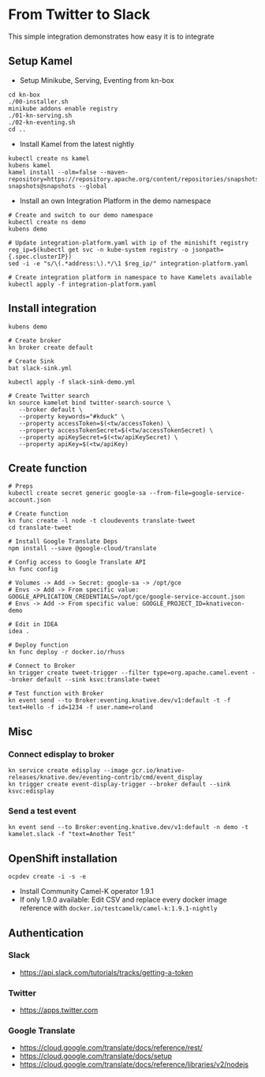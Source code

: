 # From Twitter to Slack

This simple integration demonstrates how easy it is to integrate 

## Setup Kamel

* Setup Minikube, Serving, Eventing from kn-box

```
cd kn-box
./00-installer.sh
minikube addons enable registry
./01-kn-serving.sh
./02-kn-eventing.sh
cd ..
```

* Install Kamel from the latest nightly

```
kubectl create ns kamel
kubens kamel
kamel install --olm=false --maven-repository=https://repository.apache.org/content/repositories/snapshots@id=apache-snapshots@snapshots --global
```

* Install an own Integration Platform in the demo namespace

```
# Create and switch to our demo namespace
kubectl create ns demo
kubens demo

# Update integration-platform.yaml with ip of the minishift registry
reg_ip=$(kubectl get svc -n kube-system registry -o jsonpath={.spec.clusterIP})
sed -i -e "s/\(.*address:\).*/\1 $reg_ip/" integration-platform.yaml

# Create integration platform in namespace to have Kamelets available
kubectl apply -f integration-platform.yaml
```

## Install integration

```
kubens demo

# Create broker
kn broker create default

# Create Sink
bat slack-sink.yml

kubectl apply -f slack-sink-demo.yml

# Create Twitter search
kn source kamelet bind twitter-search-source \
   --broker default \
   --property keywords="#kduck" \
   --property accessToken=$(<tw/accessToken) \
   --property accessTokenSecret=$(<tw/accessTokenSecret) \
   --property apiKeySecret=$(<tw/apiKeySecret) \
   --property apiKey=$(<tw/apiKey)
```

## Create function

```
# Preps
kubectl create secret generic google-sa --from-file=google-service-account.json

# Create function
kn func create -l node -t cloudevents translate-tweet
cd translate-tweet

# Install Google Translate Deps
npm install --save @google-cloud/translate

# Config access to Google Translate API
kn func config

# Volumes -> Add -> Secret: google-sa -> /opt/gce
# Envs -> Add -> From specific value: GOOGLE_APPLICATION_CREDENTIALS=/opt/gce/google-service-account.json
# Envs -> Add -> From specific value: GOOGLE_PROJECT_ID=knativecon-demo

# Edit in IDEA
idea .

# Deploy function
kn func deploy -r docker.io/rhuss

# Connect to Broker
kn trigger create tweet-trigger --filter type=org.apache.camel.event --broker default --sink ksvc:translate-tweet

# Test function with Broker
kn event send --to Broker:eventing.knative.dev/v1:default -t -f text=Hello -f id=1234 -f user.name=roland 
```

## Misc

### Connect edisplay to broker

```
kn service create edisplay --image gcr.io/knative-releases/knative.dev/eventing-contrib/cmd/event_display
kn trigger create event-display-trigger --broker default --sink ksvc:edisplay
```


### Send a test event

```
kn event send --to Broker:eventing.knative.dev/v1:default -n demo -t kamelet.slack -f "text=Another Test"
```


## OpenShift installation

```
ocpdev create -i -s -e
```

* Install Community Camel-K operator 1.9.1
* If only 1.9.0 available: Edit CSV and replace every docker image reference with `docker.io/testcamelk/camel-k:1.9.1-nightly`

## Authentication

### Slack

* https://api.slack.com/tutorials/tracks/getting-a-token

### Twitter

* https://apps.twitter.com

### Google Translate

* https://cloud.google.com/translate/docs/reference/rest/
* https://cloud.google.com/translate/docs/setup
* https://cloud.google.com/translate/docs/reference/libraries/v2/nodejs


